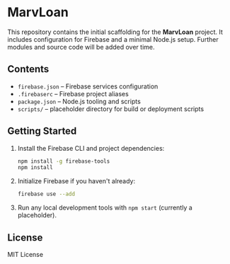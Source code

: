 # MarvLoan

This repository contains the initial scaffolding for the **MarvLoan** project.
It includes configuration for Firebase and a minimal Node.js setup. Further
modules and source code will be added over time.

## Contents
- `firebase.json` – Firebase services configuration
- `.firebaserc` – Firebase project aliases
- `package.json` – Node.js tooling and scripts
- `scripts/` – placeholder directory for build or deployment scripts

## Getting Started
1. Install the Firebase CLI and project dependencies:
   ```bash
   npm install -g firebase-tools
   npm install
   ```
2. Initialize Firebase if you haven't already:
   ```bash
   firebase use --add
   ```
3. Run any local development tools with `npm start` (currently a placeholder).

## License

MIT License
